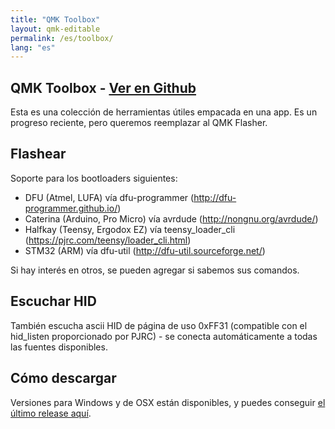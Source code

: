 ```yaml
---
title: "QMK Toolbox"
layout: qmk-editable
permalink: /es/toolbox/
lang: "es"
---
```

## QMK Toolbox - [Ver en Github](https://github.com/qmk/qmk_toolbox)

Esta es una colección de herramientas útiles empacada en una app. Es un progreso reciente, pero queremos reemplazar al QMK Flasher.

## Flashear

Soporte para los bootloaders siguientes:
 - DFU (Atmel, LUFA) vía dfu-programmer (http://dfu-programmer.github.io/)
 - Caterina (Arduino, Pro Micro) vía avrdude (http://nongnu.org/avrdude/)
 - Halfkay (Teensy, Ergodox EZ) vía teensy_loader_cli (https://pjrc.com/teensy/loader_cli.html)
 - STM32 (ARM) vía dfu-util (http://dfu-util.sourceforge.net/)

Si hay interés en otros, se pueden agregar si sabemos sus comandos.

## Escuchar HID

También escucha ascii HID de página de uso 0xFF31 (compatible con el hid_listen proporcionado por PJRC) - se conecta automáticamente a todas las fuentes disponibles.

## Cómo descargar

Versiones para Windows y de OSX están disponibles, y puedes conseguir [el último release aquí](https://github.com/qmk/qmk_toolbox/releases).
